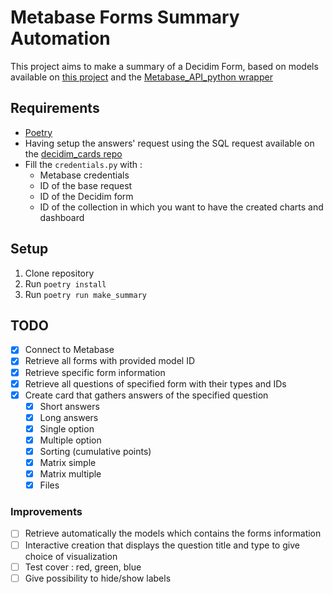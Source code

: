 # Metabase Forms Summary Automation
This project aims to make a summary of a Decidim Form, based on models available on [this project](https://github.com/OpenSourcePolitics/metabase_automation/) and the [Metabase_API_python wrapper](https://github.com/vvaezian/metabase_api_python.git)

## Requirements
- [Poetry](https://python-poetry.org/)
- Having setup the answers' request using the SQL request available on the [decidim_cards repo]()
- Fill the `credentials.py` with :
    - Metabase credentials
    - ID of the base request
    - ID of the Decidim form
    - ID of the collection in which you want to have the created charts and dashboard

## Setup
1. Clone repository
2. Run `poetry install`
3. Run `poetry run make_summary`

## TODO
- [x] Connect to Metabase
- [x] Retrieve all forms with provided model ID
- [x] Retrieve specific form information
- [x] Retrieve all questions of specified form with their types and IDs
- [x] Create card that gathers answers of the specified question
    - [x] Short answers
    - [x] Long answers
    - [x] Single option
    - [x] Multiple option
    - [x] Sorting (cumulative points)
    - [x] Matrix simple
    - [x] Matrix multiple
    - [x] Files

### Improvements
- [ ] Retrieve automatically the models which contains the forms information
- [ ] Interactive creation that displays the question title and type to give choice of visualization
- [ ] Test cover : red, green, blue
- [ ] Give possibility to hide/show labels
